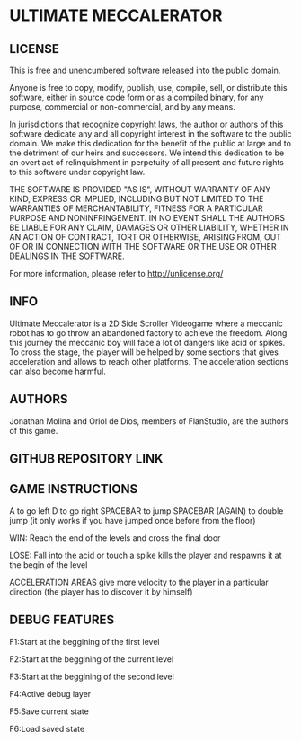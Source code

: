 # ULTIMATE MECCALERATOR

## LICENSE

This is free and unencumbered software released into the public domain.

Anyone is free to copy, modify, publish, use, compile, sell, or
distribute this software, either in source code form or as a compiled
binary, for any purpose, commercial or non-commercial, and by any
means.

In jurisdictions that recognize copyright laws, the author or authors
of this software dedicate any and all copyright interest in the
software to the public domain. We make this dedication for the benefit
of the public at large and to the detriment of our heirs and
successors. We intend this dedication to be an overt act of
relinquishment in perpetuity of all present and future rights to this
software under copyright law.

THE SOFTWARE IS PROVIDED "AS IS", WITHOUT WARRANTY OF ANY KIND,
EXPRESS OR IMPLIED, INCLUDING BUT NOT LIMITED TO THE WARRANTIES OF
MERCHANTABILITY, FITNESS FOR A PARTICULAR PURPOSE AND NONINFRINGEMENT.
IN NO EVENT SHALL THE AUTHORS BE LIABLE FOR ANY CLAIM, DAMAGES OR
OTHER LIABILITY, WHETHER IN AN ACTION OF CONTRACT, TORT OR OTHERWISE,
ARISING FROM, OUT OF OR IN CONNECTION WITH THE SOFTWARE OR THE USE OR
OTHER DEALINGS IN THE SOFTWARE.

For more information, please refer to <http://unlicense.org/>







## INFO

Ultimate Meccalerator is a 2D Side Scroller Videogame where a meccanic robot has to go throw an abandoned factory to achieve the freedom. 
Along this journey the meccanic boy will face a lot of dangers like acid or spikes.
To cross the stage, the player will be helped by some sections that gives acceleration and allows to reach other platforms.
The acceleration sections can also become harmful.

## AUTHORS

Jonathan Molina and Oriol de Dios, members of FlanStudio, are the authors of this game.

## GITHUB REPOSITORY LINK

[](http://github.com/Jony635/Ultimate-Meccalerator)

## GAME INSTRUCTIONS

A to go left
D to go right
SPACEBAR to jump
SPACEBAR (AGAIN) to double jump (it only works if you have jumped once before from the floor)

WIN: Reach the end of the levels and cross the final door

LOSE: Fall into the acid or touch a spike kills the player and respawns it at the begin of the level

ACCELERATION AREAS give more velocity to the player in a particular direction (the player has to discover it by himself)

## DEBUG FEATURES

F1:Start at the beggining of the first level

F2:Start at the beggining of the current level

F3:Start at the beggining of the second level

F4:Active debug layer

F5:Save current state

F6:Load saved state
